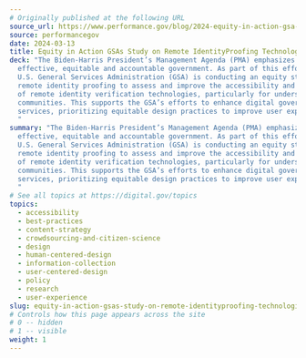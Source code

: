 ```yaml
---
# Originally published at the following URL
source_url: https://www.performance.gov/blog/2024-equity-in-action-gsa-study-remote-identity-proofing-technologies/
source: performancegov
date: 2024-03-13
title: Equity in Action GSAs Study on Remote IdentityProofing Technologies
deck: "The Biden-Harris President’s Management Agenda (PMA) emphasizes an
  effective, equitable and accountable government. As part of this effort, the
  U.S. General Services Administration (GSA) is conducting an equity study on
  remote identity proofing to assess and improve the accessibility and fairness
  of remote identity verification technologies, particularly for underserved
  communities. This supports the GSA’s efforts to enhance digital government
  services, prioritizing equitable design practices to improve user experiences.
  "
summary: "The Biden-Harris President’s Management Agenda (PMA) emphasizes an
  effective, equitable and accountable government. As part of this effort, the
  U.S. General Services Administration (GSA) is conducting an equity study on
  remote identity proofing to assess and improve the accessibility and fairness
  of remote identity verification technologies, particularly for underserved
  communities. This supports the GSA’s efforts to enhance digital government
  services, prioritizing equitable design practices to improve user experiences.
  "
# See all topics at https://digital.gov/topics
topics:
  - accessibility
  - best-practices
  - content-strategy
  - crowdsourcing-and-citizen-science
  - design
  - human-centered-design
  - information-collection
  - user-centered-design
  - policy
  - research
  - user-experience
slug: equity-in-action-gsas-study-on-remote-identityproofing-technologies
# Controls how this page appears across the site
# 0 -- hidden
# 1 -- visible
weight: 1
---
```

